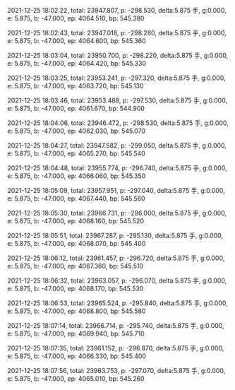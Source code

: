 2021-12-25 18:02:22, total: 23947.807, p: -298.530, delta:5.875 手, g:0.000, e: 5.875, b: -47.000, ep: 4064.510, bp: 545.380

2021-12-25 18:02:43, total: 23947.018, p: -298.280, delta:5.875 手, g:0.000, e: 5.875, b: -47.000, ep: 4064.600, bp: 545.360

2021-12-25 18:03:04, total: 23950.700, p: -298.220, delta:5.875 手, g:0.000, e: 5.875, b: -47.000, ep: 4064.420, bp: 545.330

2021-12-25 18:03:25, total: 23953.241, p: -297.320, delta:5.875 手, g:0.000, e: 5.875, b: -47.000, ep: 4063.720, bp: 545.130

2021-12-25 18:03:46, total: 23953.488, p: -297.530, delta:5.875 手, g:0.000, e: 5.875, b: -47.000, ep: 4061.670, bp: 544.900

2021-12-25 18:04:06, total: 23946.472, p: -298.530, delta:5.875 手, g:0.000, e: 5.875, b: -47.000, ep: 4062.030, bp: 545.070

2021-12-25 18:04:27, total: 23947.582, p: -299.050, delta:5.875 手, g:0.000, e: 5.875, b: -47.000, ep: 4065.270, bp: 545.540

2021-12-25 18:04:48, total: 23955.774, p: -296.740, delta:5.875 手, g:0.000, e: 5.875, b: -47.000, ep: 4066.060, bp: 545.350

2021-12-25 18:05:09, total: 23957.951, p: -297.040, delta:5.875 手, g:0.000, e: 5.875, b: -47.000, ep: 4067.440, bp: 545.560

2021-12-25 18:05:30, total: 23966.731, p: -296.000, delta:5.875 手, g:0.000, e: 5.875, b: -47.000, ep: 4068.160, bp: 545.520

2021-12-25 18:05:51, total: 23967.287, p: -295.130, delta:5.875 手, g:0.000, e: 5.875, b: -47.000, ep: 4068.070, bp: 545.400

2021-12-25 18:06:12, total: 23961.457, p: -296.720, delta:5.875 手, g:0.000, e: 5.875, b: -47.000, ep: 4067.360, bp: 545.510

2021-12-25 18:06:32, total: 23963.057, p: -296.070, delta:5.875 手, g:0.000, e: 5.875, b: -47.000, ep: 4068.170, bp: 545.530

2021-12-25 18:06:53, total: 23965.524, p: -295.840, delta:5.875 手, g:0.000, e: 5.875, b: -47.000, ep: 4068.800, bp: 545.580

2021-12-25 18:07:14, total: 23966.714, p: -295.740, delta:5.875 手, g:0.000, e: 5.875, b: -47.000, ep: 4069.940, bp: 545.710

2021-12-25 18:07:35, total: 23961.152, p: -296.870, delta:5.875 手, g:0.000, e: 5.875, b: -47.000, ep: 4066.330, bp: 545.400

2021-12-25 18:07:56, total: 23963.753, p: -297.070, delta:5.875 手, g:0.000, e: 5.875, b: -47.000, ep: 4065.010, bp: 545.260